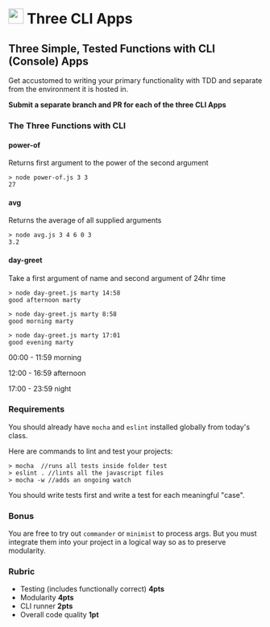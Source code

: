 <img src="https://cloud.githubusercontent.com/assets/478864/22186847/68223ce6-e0b1-11e6-8a62-0e3edc96725e.png" width=30> Three CLI Apps
===

## Three Simple, Tested Functions with CLI (Console) Apps

Get accustomed to writing your primary functionality with TDD and separate from the environment it is hosted in.

**Submit a separate branch and PR for each of the three CLI Apps**

### The Three Functions with CLI

#### power-of

Returns first argument to the power of the second argument

```
> node power-of.js 3 3
27
```

#### avg 

Returns the average of all supplied arguments

```
> node avg.js 3 4 6 0 3
3.2
```

#### day-greet

Take a first argument of name and second argument of 24hr time

```
> node day-greet.js marty 14:58
good afternoon marty

> node day-greet.js marty 8:58
good morning marty

> node day-greet.js marty 17:01
good evening marty
```

00:00 - 11:59 morning

12:00 - 16:59 afternoon

17:00 - 23:59 night

### Requirements

You should already have `mocha` and `eslint` installed globally from today's class.

Here are commands to lint and test your projects:

```
> mocha  //runs all tests inside folder test
> eslint . //lints all the javascript files
> mocha -w //adds an ongoing watch
```
You should write tests first and write a test for each meaningful "case".

### Bonus

You are free to try out `commander` or `minimist` to process args. But you must integrate them into your project
in a logical way so as to preserve modularity.

### Rubric

* Testing (includes functionally correct) **4pts**
* Modularity **4pts**
* CLI runner **2pts**
* Overall code quality **1pt**


